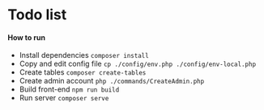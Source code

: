 # Todo list

#### How to run
* Install dependencies `composer install`
* Copy and edit config file `cp ./config/env.php ./config/env-local.php`
* Create tables `composer create-tables`
* Create admin account `php ./commands/CreateAdmin.php`
* Build front-end `npm run build`
* Run server `composer serve`

